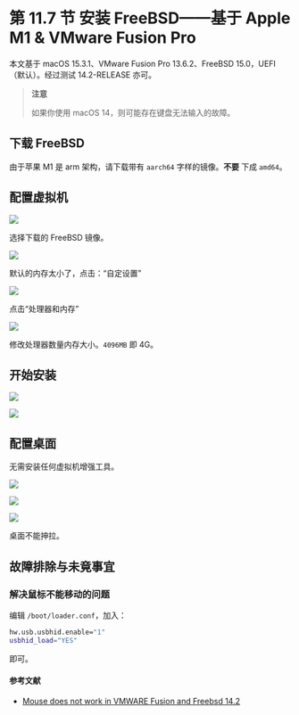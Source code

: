 # 第 11.7 节 安装 FreeBSD——基于 Apple M1 & VMware Fusion Pro

本文基于 macOS 15.3.1、VMware Fusion Pro 13.6.2、FreeBSD 15.0，UEFI（默认）。经过测试 14.2-RELEASE 亦可。

>**注意**
>
>如果你使用 macOS 14，则可能存在键盘无法输入的故障。

## 下载 FreeBSD

由于苹果 M1 是 arm 架构，请下载带有 `aarch64` 字样的镜像。**不要** 下成 `amd64`。

## 配置虚拟机

![](../.gitbook/assets/Fusion1.png)

选择下载的 FreeBSD 镜像。

![](../.gitbook/assets/Fusion2.png)

默认的内存太小了，点击：“自定设置”

![](../.gitbook/assets/Fusion3.png)

点击“处理器和内存”

![](../.gitbook/assets/Fusion4.png)

修改处理器数量内存大小。`4096MB` 即 4G。

## 开始安装

![](../.gitbook/assets/Fusion5.png)

![](../.gitbook/assets/Fusion6.png)


## 配置桌面

无需安装任何虚拟机增强工具。

![](../.gitbook/assets/Fusion7.png)

![](../.gitbook/assets/Fusion8.png)

![](../.gitbook/assets/Fusion9.png)

桌面不能抻拉。

## 故障排除与未竟事宜

### 解决鼠标不能移动的问题

编辑 `/boot/loader.conf`，加入：

```sh
hw.usb.usbhid.enable="1"
usbhid_load="YES"
```

即可。

#### 参考文献

- [Mouse does not work in VMWARE Fusion and Freebsd 14.2](https://forums.freebsd.org/threads/mouse-does-not-work-in-vmware-fusion-and-freebsd-14-2.96563/)
